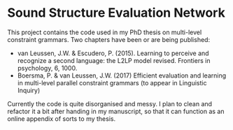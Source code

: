 # Sound Structure Evaluation Network
This project contains the code used in my PhD thesis on multi-level constraint grammars.
Two chapters have been or are being published:

* van Leussen, J.W. & Escudero, P. (2015). Learning to perceive and recognize a second language: the L2LP model revised. Frontiers in psychology, 6, 1000.
* Boersma, P. & van Leussen, J.W. (2017) 	Efficient evaluation and learning in multi-level parallel constraint grammars (to appear in Linguistic Inquiry)

Currently the code is quite disorganised and messy. I plan to clean and refactor it a bit after handing in my manuscript, so that it can function as an online appendix of sorts to my thesis.

